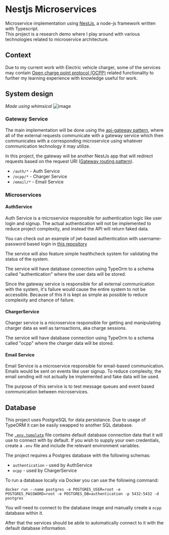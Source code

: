 # Nestjs Microservices

Microservice implementation using [NestJs](https://nestjs.com/), a node-js framework written with Typescript.\
This project is a research demo where I play around with various technologies related to microservice architecture.

## Context

Due to my current work with Electric vehicle charger, some of the services may contain [Open charge point protocol (OCPP)](https://www.openchargealliance.org/) related functionality to further my learning experience with knowledge useful for work.

## System design

_Made using whimsical_
![image](https://user-images.githubusercontent.com/22862227/173121288-778ff7b2-420f-4ebe-bd1f-6716fc5688fb.png)

### Gateway Service

The main implementation will be done using the [api-gateway pattern](https://microservices.io/patterns/apigateway.html), where all of the external requests communicate with a gateway service which then communicates with a corresponding microservice using whatever communication technology it may utilize.

In this project, the gateway will be another NestJs app that will redirect requests based on the request URI ([Gateway routing pattern](https://docs.microsoft.com/en-us/azure/architecture/patterns/gateway-routing)).

- `/auth/*` - Auth Service
- `/ocpp/*` - Charger Service
- `/email/*` - Email Service

### Microservices

#### AuthService

Auth Service is a microservice responsible for authentication logic like user login and signup. The actual authentication will not be implemented to reduce project complexity, and instead the API will return faked data.

You can check out an example of jwt-based authentication with username-password based login in [this repository](https://github.com/Kwandes/nestjs-angular-authentication-demo)

The service will also feature simple healthcheck system for validating the status of the system.

The service will have database connection using TypeOrm to a schema called "authentication" where the user data will be stored.

Since the gateway service is responsible for all external communication with the system, it's failure would cause the entire system to not be accessible. Because of this it is kept as simple as possible to reduce complexity and chance of failure.

#### ChargerService

Charger service is a microservice responsible for getting and manipulating charger data as well as tarnsactions, aka charge sessions.

The service will have database connection using TypeOrm to a schema called "ocpp" where the charger data will be stored.

#### Email Service

Email Service is a microservice responsible for email-based communication. Emails would be sent on events like user signup. To reduce complexity, the email sending will not actually be implemented and fake data will be used.

The purpose of this service is to test message queues and event based communication between microservices.

## Database

This project uses PostgreSQL for data persistance. Due to usage of TypeORM it can be easily swapped to another SQL database.

The [`.env.template`](./.env.template) file contains default database connection data that it will use to connect with by default. If you wish to supply your own credentials, create a `.env` file and include the relevant environment variables.

The project requires a Postgres database with the following schemas:

- `authentication` - used by AuthService
- `ocpp` - used by ChargerService

To run a database locally via Docker you can use the following command:

```docker
docker run --name postgres -e POSTGRES_USER=root -e POSTGRES_PASSWORD=root -e POSTGRES_DB=authentication -p 5432:5432 -d postgres
```

You will need to connect to the database image and manually create a `ocpp` database within it.

After that the services should be abile to automatically connect to it with the default database information.
